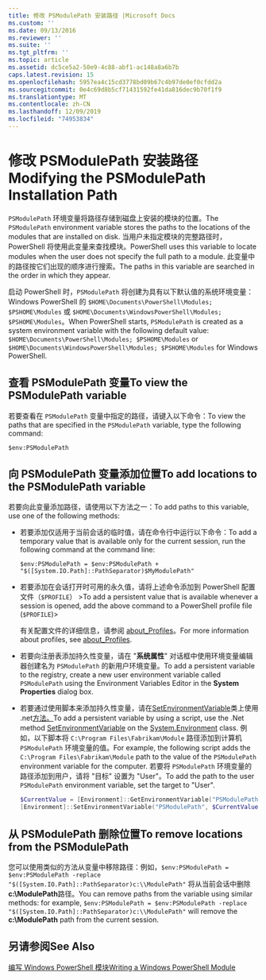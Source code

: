 ```yaml
---
title: 修改 PSModulePath 安装路径 |Microsoft Docs
ms.custom: ''
ms.date: 09/13/2016
ms.reviewer: ''
ms.suite: ''
ms.tgt_pltfrm: ''
ms.topic: article
ms.assetid: dc5ce5a2-50e9-4c88-abf1-ac148a8a6b7b
caps.latest.revision: 15
ms.openlocfilehash: 5957ea4c15cd3778bd09b67c4b97de0ef0cfdd2a
ms.sourcegitcommit: 0e4c69d8b5cf71431592fe41da816dec9b70f1f9
ms.translationtype: MT
ms.contentlocale: zh-CN
ms.lasthandoff: 12/09/2019
ms.locfileid: "74953834"
---
```

# <a name="modifying-the-psmodulepath-installation-path"></a><span data-ttu-id="2fe88-102">修改 PSModulePath 安装路径</span><span class="sxs-lookup"><span data-stu-id="2fe88-102">Modifying the PSModulePath Installation Path</span></span>

<span data-ttu-id="2fe88-103">`PSModulePath` 环境变量将路径存储到磁盘上安装的模块的位置。</span><span class="sxs-lookup"><span data-stu-id="2fe88-103">The `PSModulePath` environment variable stores the paths to the locations of the modules that are installed on disk.</span></span> <span data-ttu-id="2fe88-104">当用户未指定模块的完整路径时，PowerShell 将使用此变量来查找模块。</span><span class="sxs-lookup"><span data-stu-id="2fe88-104">PowerShell uses this variable to locate modules when the user does not specify the full path to a module.</span></span> <span data-ttu-id="2fe88-105">此变量中的路径按它们出现的顺序进行搜索。</span><span class="sxs-lookup"><span data-stu-id="2fe88-105">The paths in this variable are searched in the order in which they appear.</span></span>

<span data-ttu-id="2fe88-106">启动 PowerShell 时，`PSModulePath` 将创建为具有以下默认值的系统环境变量： Windows PowerShell 的 `$HOME\Documents\PowerShell\Modules; $PSHOME\Modules` 或 `$HOME\Documents\WindowsPowerShell\Modules; $PSHOME\Modules`。</span><span class="sxs-lookup"><span data-stu-id="2fe88-106">When PowerShell starts, `PSModulePath` is created as a system environment variable with the following default value: `$HOME\Documents\PowerShell\Modules; $PSHOME\Modules` or `$HOME\Documents\WindowsPowerShell\Modules; $PSHOME\Modules` for Windows PowerShell.</span></span>

## <a name="to-view-the-psmodulepath-variable"></a><span data-ttu-id="2fe88-107">查看 PSModulePath 变量</span><span class="sxs-lookup"><span data-stu-id="2fe88-107">To view the PSModulePath variable</span></span>

<span data-ttu-id="2fe88-108">若要查看在 `PSModulePath` 变量中指定的路径，请键入以下命令：</span><span class="sxs-lookup"><span data-stu-id="2fe88-108">To view the paths that are specified in the `PSModulePath` variable, type the following command:</span></span>

`$env:PSModulePath`

## <a name="to-add-locations-to-the-psmodulepath-variable"></a><span data-ttu-id="2fe88-109">向 PSModulePath 变量添加位置</span><span class="sxs-lookup"><span data-stu-id="2fe88-109">To add locations to the PSModulePath variable</span></span>

<span data-ttu-id="2fe88-110">若要向此变量添加路径，请使用以下方法之一：</span><span class="sxs-lookup"><span data-stu-id="2fe88-110">To add paths to this variable, use one of the following methods:</span></span>

- <span data-ttu-id="2fe88-111">若要添加仅适用于当前会话的临时值，请在命令行中运行以下命令：</span><span class="sxs-lookup"><span data-stu-id="2fe88-111">To add a temporary value that is available only for the current session, run the following command at the command line:</span></span>

  `$env:PSModulePath = $env:PSModulePath + "$([System.IO.Path]::PathSeparator)$MyModulePath"`

- <span data-ttu-id="2fe88-112">若要添加在会话打开时可用的永久值，请将上述命令添加到 PowerShell 配置文件（`$PROFILE`） ></span><span class="sxs-lookup"><span data-stu-id="2fe88-112">To add a persistent value that is available whenever a session is opened, add the above command to a PowerShell profile file (`$PROFILE`)></span></span>

  <span data-ttu-id="2fe88-113">有关配置文件的详细信息，请参阅 [about_Profiles](/powershell/module/microsoft.powershell.core/about/about_profiles)。</span><span class="sxs-lookup"><span data-stu-id="2fe88-113">For more information about profiles, see [about_Profiles](/powershell/module/microsoft.powershell.core/about/about_profiles).</span></span>

- <span data-ttu-id="2fe88-114">若要向注册表添加持久性变量，请在 "**系统属性**" 对话框中使用环境变量编辑器创建名为 `PSModulePath` 的新用户环境变量。</span><span class="sxs-lookup"><span data-stu-id="2fe88-114">To add a persistent variable to the registry, create a new user environment variable called `PSModulePath` using the Environment Variables Editor in the **System Properties** dialog box.</span></span>

- <span data-ttu-id="2fe88-115">若要通过使用脚本来添加持久性变量，请在[SetEnvironmentVariable](https://docs.microsoft.com/dotnet/api/system.environment.setenvironmentvariable)类上使用 .net[方法。](https://docs.microsoft.com/dotnet/api/system.environment)</span><span class="sxs-lookup"><span data-stu-id="2fe88-115">To add a persistent variable by using a script, use the .Net method [SetEnvironmentVariable](https://docs.microsoft.com/dotnet/api/system.environment.setenvironmentvariable) on the [System.Environment](https://docs.microsoft.com/dotnet/api/system.environment) class.</span></span> <span data-ttu-id="2fe88-116">例如，以下脚本将 `C:\Program Files\Fabrikam\Module` 路径添加到计算机 `PSModulePath` 环境变量的值。</span><span class="sxs-lookup"><span data-stu-id="2fe88-116">For example, the following script adds the `C:\Program Files\Fabrikam\Module` path to the value of the `PSModulePath` environment variable for the computer.</span></span> <span data-ttu-id="2fe88-117">若要将 `PSModulePath` 环境变量的路径添加到用户，请将 "目标" 设置为 "User"。</span><span class="sxs-lookup"><span data-stu-id="2fe88-117">To add the path to the user `PSModulePath` environment variable, set the target to "User".</span></span>

  ```powershell
  $CurrentValue = [Environment]::GetEnvironmentVariable("PSModulePath", "Machine")
  [Environment]::SetEnvironmentVariable("PSModulePath", $CurrentValue + [System.IO.Path]::PathSeparator + "C:\Program Files\Fabrikam\Modules", "Machine")

  ```

## <a name="to-remove-locations-from-the-psmodulepath"></a><span data-ttu-id="2fe88-118">从 PSModulePath 删除位置</span><span class="sxs-lookup"><span data-stu-id="2fe88-118">To remove locations from the PSModulePath</span></span>

<span data-ttu-id="2fe88-119">您可以使用类似的方法从变量中移除路径：例如，`$env:PSModulePath = $env:PSModulePath -replace "$([System.IO.Path]::PathSeparator)c:\\ModulePath"` 将从当前会话中删除**c:\ModulePath**路径。</span><span class="sxs-lookup"><span data-stu-id="2fe88-119">You can remove paths from the variable using similar methods: for example, `$env:PSModulePath = $env:PSModulePath -replace "$([System.IO.Path]::PathSeparator)c:\\ModulePath"` will remove the **c:\ModulePath** path from the current session.</span></span>

## <a name="see-also"></a><span data-ttu-id="2fe88-120">另请参阅</span><span class="sxs-lookup"><span data-stu-id="2fe88-120">See Also</span></span>

[<span data-ttu-id="2fe88-121">编写 Windows PowerShell 模块</span><span class="sxs-lookup"><span data-stu-id="2fe88-121">Writing a Windows PowerShell Module</span></span>](./writing-a-windows-powershell-module.md)
